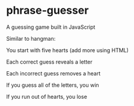 # phrase-guesser
A guessing game built in JavaScript

Similar to hangman:

You start with five hearts (add more using HTML)

Each correct guess reveals a letter

Each incorrect guess removes a heart

If you guess all of the letters, you win

If you run out of hearts, you lose
